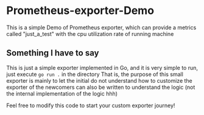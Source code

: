 # Prometheus-exporter-Demo
This is a simple Demo of Prometheus exporter, which can provide a metrics called "just_a_test" with the cpu utilization rate of running machine 

## Something I have to say
This is just a simple exporter implemented in Go, and it is very simple to run, just execute `go run .` in the directory That is, the purpose of this small exporter is mainly to let the initial do not understand how to customize the exporter of the newcomers can also be written to understand the logic (not the internal implementation of the logic hhh)

Feel free to modify this code to start your custom exporter journey!
